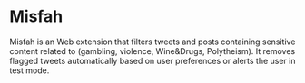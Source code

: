 # Misfah
Misfah is an Web extension that filters tweets and posts containing sensitive content related to (gambling, violence, Wine&amp;Drugs, Polytheism). It removes flagged tweets automatically based on user preferences or alerts the user in test mode.
